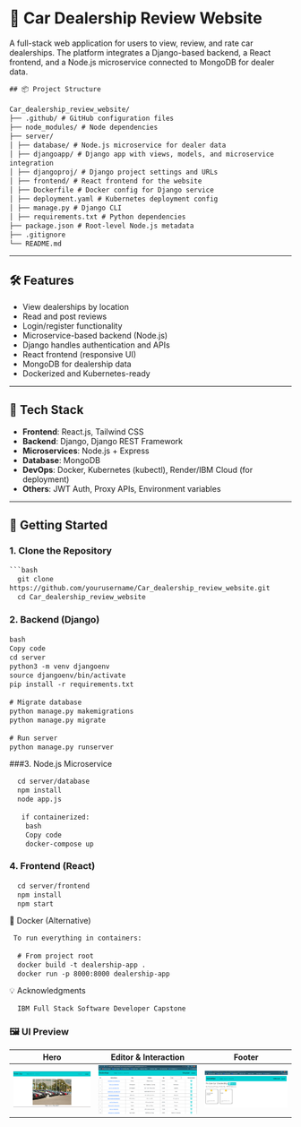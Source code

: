# 🚗 Car Dealership Review Website

A full-stack web application for users to view, review, and rate car dealerships. The platform integrates a Django-based backend, a React frontend, and a Node.js microservice connected to MongoDB for dealer data.
```
## 📦 Project Structure

Car_dealership_review_website/
├── .github/ # GitHub configuration files
├── node_modules/ # Node dependencies
├── server/
│ ├── database/ # Node.js microservice for dealer data
│ ├── djangoapp/ # Django app with views, models, and microservice integration
│ ├── djangoproj/ # Django project settings and URLs
│ ├── frontend/ # React frontend for the website
│ ├── Dockerfile # Docker config for Django service
│ ├── deployment.yaml # Kubernetes deployment config
│ ├── manage.py # Django CLI
│ ├── requirements.txt # Python dependencies
├── package.json # Root-level Node.js metadata
├── .gitignore
└── README.md

```
---

## 🛠️ Features

- View dealerships by location
- Read and post reviews
- Login/register functionality
- Microservice-based backend (Node.js)
- Django handles authentication and APIs
- React frontend (responsive UI)
- MongoDB for dealership data
- Dockerized and Kubernetes-ready

---

## 🧰 Tech Stack

- **Frontend**: React.js, Tailwind CSS
- **Backend**: Django, Django REST Framework
- **Microservices**: Node.js + Express
- **Database**: MongoDB
- **DevOps**: Docker, Kubernetes (kubectl), Render/IBM Cloud (for deployment)
- **Others**: JWT Auth, Proxy APIs, Environment variables

---

## 🚀 Getting Started

### 1. Clone the Repository

    ```bash
      git clone https://github.com/yourusername/Car_dealership_review_website.git
      cd Car_dealership_review_website


### 2. Backend (Django)
    bash
    Copy code
    cd server
    python3 -m venv djangoenv
    source djangoenv/bin/activate
    pip install -r requirements.txt
    
    # Migrate database
    python manage.py makemigrations
    python manage.py migrate
    
    # Run server
    python manage.py runserver

###3. Node.js Microservice

      cd server/database
      npm install
      node app.js

       if containerized: 
        bash
        Copy code
        docker-compose up

### 4. Frontend (React)

      cd server/frontend
      npm install
      npm start


🐳 Docker (Alternative)

     To run everything in containers:
   
      # From project root
      docker build -t dealership-app .
      docker run -p 8000:8000 dealership-app


💡 Acknowledgments
      
      IBM Full Stack Software Developer Capstone

### 🖼 UI Preview

| Hero | Editor & Interaction | Footer |
|------|----------------------|--------|
| ![Homepage](screenshots/homepage.png) | ![Dealers](screenshots/get_dealers.png) | ![Review](screenshots/added_review.png) |
